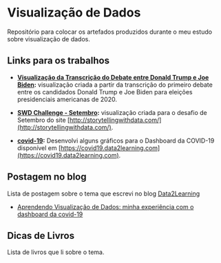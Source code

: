 # Visualização de Dados

Repositório para colocar os artefados produzidos durante o meu estudo sobre visualização de dados.

## Links para os trabalhos

- **[Visualização da Transcrição do Debate entre Donald Trump e Joe Biden](election_usa2020/debate20200929/):** visualização criada a partir da transcrição do primeiro debate entre os candidados Donald Trump e Joe Biden para eleições presidenciais americanas de 2020.

- **[SWD Challenge - Setembro](swdchallenge/setembro20/):** visualização criada para o desafio de Setembro do site [http://storytellingwithdata.com/](http://storytellingwithdata.com/).

- **[covid-19](https://covid19.data2learning.com):** Desenvolvi alguns gráficos para o Dashboard da COVID-19 disponível em [https://covid19.data2learning.com](https://covid19.data2learning.com).

## Postagem no blog

Lista de postagem sobre  o tema que escrevi no blog [Data2Learning](https://www.data2learning.com)

* [Aprendendo Visualização de Dados: minha experiência com o dashboard da covid-19](https://www.data2learning.com/aprendendo-visualizacao-de-dados-minha-experiencia-com-o-dashboard-da-covid-19/)

## Dicas de Livros

Lista de livros que li sobre o tema.

